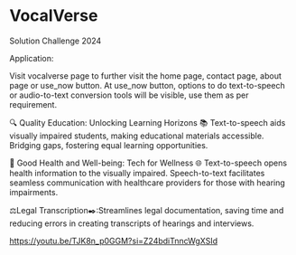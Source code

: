 # VocalVerse

Solution Challenge 2024

Application:

Visit vocalverse page to further visit the home page, contact page, about page or use_now button.
At use_now button, options to do text-to-speech or audio-to-text conversion tools will be visible, use them as per requirement.

🔍 Quality Education: Unlocking Learning Horizons 📚 Text-to-speech aids visually impaired students, making educational materials accessible. Bridging gaps, fostering equal learning opportunities.

💪 Good Health and Well-being: Tech for Wellness 🌐 Text-to-speech opens health information to the visually impaired. Speech-to-text facilitates seamless communication with healthcare providers for those with hearing impairments.

⚖️Legal Transcription✒️:Streamlines legal documentation, saving time and reducing errors in creating transcripts of hearings and interviews.

https://youtu.be/TJK8n_p0GGM?si=Z24bdiTnncWgXSId
